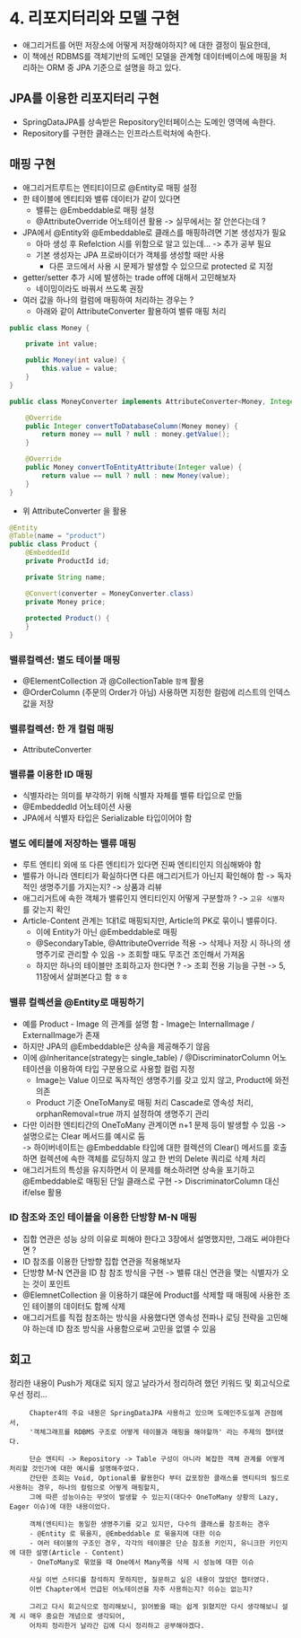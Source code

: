 # 4. 리포지터리와 모델 구현
- 애그리거트를 어떤 저장소에 어떻게 저장해야하지? 에 대한 결정이 필요한데,
- 이 책에선 RDBMS를 객체기반의 도메인 모델을 관계형 데이터베이스에 매핑을 처리하는 ORM 중 JPA 기준으로 설명을 하고 있다.
## JPA를 이용한 리포지터리 구현
- SpringDataJPA를 상속받은 Repository인터페이스는 도메인 영역에 속한다.
- Repository를 구현한 클래스는 인프라스트럭처에 속한다.
## 매핑 구현
- 애그리거트루트는 엔티티이므로 @Entity로 매핑 설정
- 한 테이블에 엔티티와 밸류 데이터가 같이 있다면
  - 밸류는 @Embeddable로 매핑 설정
  - @AttributeOverride 어노테이션 활용 -> 실무에서는 잘 안쓴다는데 ?
- JPA에서 @Entity와 @Embeddable로 클래스를 매핑하려면 기본 생성자가 필요
  - 아마 생성 후 Refelction 시를 위함으로 알고 있는데... -> 추가 공부 필요
  - 기본 생성자는 JPA 프로바이더가 객체를 생성할 때만 사용
    - 다른 코드에서 사용 시 문제가 발생할 수 있으므로 protected 로 지정
- getter/setter 추가 시에 발생하는 trade off에 대해서 고민해보자
  - 네이밍이라도 바꿔서 쓰도록 권장
- 여러 값을 하나의 컬럼에 매핑하여 처리하는 경우는 ?
  - 아래와 같이 AttributeConverter 활용하여 밸류 매핑 처리
~~~java
public class Money {

    private int value;

    public Money(int value) {
        this.value = value;
    }
}
~~~
~~~java
public class MoneyConverter implements AttributeConverter<Money, Integer> {

    @Override
    public Integer convertToDatabaseColumn(Money money) {
        return money == null ? null : money.getValue();
    }

    @Override
    public Money convertToEntityAttribute(Integer value) {
        return value == null ? null : new Money(value);
    }
}
~~~
- 위 AttributeConverter 을 활용
~~~java
@Entity
@Table(name = "product")
public class Product {
    @EmbeddedId
    private ProductId id;

    private String name;

    @Convert(converter = MoneyConverter.class)
    private Money price;
    
    protected Product() {
    }
}
~~~
### 밸류컬렉션: 별도 테이블 매핑
- @ElementCollection 과 @CollectionTable `함께` 활용
- @OrderColumn (주문의 Order가 아님) 사용하면 지정한 컬럼에 리스트의 인덱스 값을 저장
### 밸류컬렉션: 한 개 컬럼 매핑
- AttributeConverter
### 밸류를 이용한 ID 매핑
- 식별자라는 의미를 부각하기 위해 식별자 자체를 밸류 타입으로 만듦
- @EmbeddedId 어노테이션 사용
- JPA에서 식별자 타입은 Serializable 타입이어야 함
### 별도 에티블에 저장하는 밸류 매핑
- 루트 엔티티 외에 또 다른 엔티티가 있다면 진짜 엔티티인지 의심해봐야 함
- 밸류가 아니라 엔티티가 확실하다면  다른 애그리거트가 아닌지 확인해야 함 -> 독자적인 생명주기를 가지는지? -> 상품과 리뷰
- 애그리거트에 속한 객체가 밸류인지 엔티티인지 어떻게 구분할까 ? -> `고유 식별자`를 갖는지 확인
- Article-Content 관계는 1대1로 매핑되지만, Article의 PK로 묶이니 밸류이다.
  - 이에 Entity가 아닌 @Embeddable로 매핑
  - @SecondaryTable, @AttributeOverride 적용 
    -> 삭제나 저장 시 하나의 생명주기로 관리할 수 있음 -> 조회할 때도 무조건 조인해서 가져옴
  - 하지만 하나의 테이블만 조회하고자 한다면 ? -> 조회 전용 기능을 구현 -> 5, 11장에서 살펴본다고 함 ㅎㅎ
### 밸류 컬렉션을 @Entity로 매핑하기
- 예를 Product - Image 의 관계를 설명 함 - Image는 InternalImage / ExternalImage가 존재
- 하지만 JPA의 @Embeddable은 상속을 제공해주기 않음
- 이에 @Inheritance(strategy는 single_table) / @DiscriminatorColumn 어노테이션을 이용하여 타입 구분용으로 사용할 컬럼 지정
  - Image는 Value 이므로 독자적인 생명주기를 갖고 있지 않고, Product에 와전 의존
  - Product 기준 OneToMany로 매핑 처리 Cascade로 영속성 처리, orphanRemoval=true 까지 설정하여 생명주기 관리
- 다만 이러한 엔티티간의 OneToMany 관계이면 n+1 문제 등이 발생할 수 있음 -> 설명으로는 Clear 메서드를 예시로 둠  
-> 하이버네이트는 @Embeddable 타입에 대한 컬렉션의 Clear() 메서드를 호출하면 컬렉션에 속한 객체를 로딩하지 않고 한 번의 Delete 쿼리로 삭제 처리
- 애그리거트의 특성을 유지하면서 이 문제를 해소하려면 상속을 포기하고 @Embeddable로 매핑된 단일 클래스로 구현 -> DiscriminatorColumn 대신 if/else 활용
### ID 참조와 조인 테이블을 이용한 단방향 M-N 매핑
- 집합 연관은 성능 상의 이유로 피해야 한다고 3장에서 설명했지만, 그래도 써야한다면 ?
- ID 참조를 이용한 단방향 집합 연관을 적용해보자
- 단방향 M-N 연관을 ID 참 참조 방식을 구현 -> 밸류 대신 연관을 맺는 식별자가 오는 것이 포인트
- @ElemnetCollection 을 이용하기 떄문에 Product를 삭제할 때 매핑에 사용한 조인 테이블의 데이터도 함께 삭제
- 애그리거트를 직접 참조하는 방식을 사용했다면 영속성 전파나 로딩 전략을 고민해야 하는데 ID 참조 방식을 사용함으로써 고민을 없앨 수 있음

## 회고
정리한 내용이 Push가 제대로 되지 않고 날라가서 정리하려 했던 키워드 및 회고식으로 우선 정리...
~~~text
     Chapter4의 주요 내용은 SpringDataJPA 사용하고 있으며 도메인주도설계 관점에서,
     '객체그래프를 RDBMS 구조로 어떻게 테이블과 매핑을 해야할까' 라는 주제의 챕터였다.
     
     단순 엔티티 -> Repository -> Table 구성이 아니라 복잡한 객체 관계를 어떻게 처리할 것인가에 대한 예시를 설명해주었다.
     간단한 조회는 Void, Optional를 활용한다 부터 값포장한 클래스를 엔티티의 필드로 사용하는 경우, 하나의 컬럼으로 어떻게 매핑할지,
     그에 따른 성능이슈는 무엇이 발생할 수 있는지(대다수 OneToMany 상황의 Lazy, Eager 이슈)에 대한 내용이었다. 
     
     객체(엔티티)는 동일한 생명주기를 갖고 있지만, 다수의 클래스를 참조하는 경우
     - @Entity 로 묶을지, @Embeddable 로 묶을지에 대한 이슈
     - 여러 테이블의 구조인 경우, 각각의 테이블은 단순 참조용 키인지, 유니크한 키인지에 대한 설명(Article - Content)
     - OneToMany로 묶었을 때 One에서 Many쪽을 삭제 시 성능에 대한 이슈
    
     사실 이번 스터디를 참석하지 못하지만, 질문하고 싶은 내용이 많았던 챕터였다.
     이번 Chapter에서 언급된 어노테이션을 자주 사용하는지? 이슈는 없는지?
     
     그리고 다시 회고식으로 정리해보니, 읽어봤을 때는 쉽게 읽혔지만 다시 생각해보니 설계 시 매우 중요한 개념으로 생각되어,
     어차피 정리한거 날라간 김에 다시 정리하고 공부해야겠다.     
~~~
